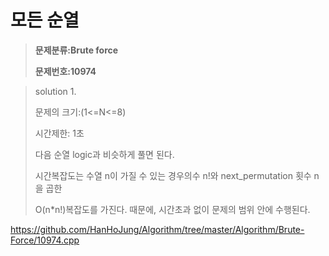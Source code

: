 # 모든 순열

> **문제분류:Brute force**
>
> **문제번호:10974**

> solution 1.
>
> 문제의 크기:(1<=N<=8)
>
> 시간제한: 1초
>
>
>
> 다음 순열 logic과 비슷하게 풀면 된다.
>
> 시간복잡도는 수열 n이 가질 수 있는 경우의수 n!와 next_permutation 횟수 n을 곱한
>
> O(n*n!)복잡도를 가진다. 때문에, 시간초과 없이 문제의 범위 안에 수행된다.
>
>

https://github.com/HanHoJung/Algorithm/tree/master/Algorithm/Brute-Force/10974.cpp












